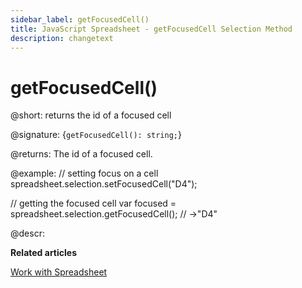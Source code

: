 ```yaml
---
sidebar_label: getFocusedCell() 
title: JavaScript Spreadsheet - getFocusedCell Selection Method
description: changetext
---
```


# getFocusedCell()

@short: returns the id of a focused cell

@signature: {`getFocusedCell(): string;`}

@returns:
The id of a focused cell.

@example:
// setting focus on a cell
spreadsheet.selection.setFocusedCell("D4");

// getting the focused cell
var focused = spreadsheet.selection.getFocusedCell(); // ->"D4"

@descr:

**Related articles**

[Work with Spreadsheet](working_with_ssheet.md#setting-focus-on-a-cell)

